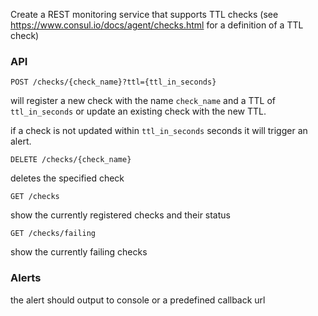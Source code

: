 Create a REST monitoring service that supports TTL checks (see https://www.consul.io/docs/agent/checks.html for a definition of a TTL check)

### API

```
POST /checks/{check_name}?ttl={ttl_in_seconds}
```

will register a new check with the name `check_name` and a TTL of `ttl_in_seconds`
or update an existing check with the new TTL.

if a check is not updated within `ttl_in_seconds` seconds it will trigger an alert.


```
DELETE /checks/{check_name}
```

deletes the specified check

```
GET /checks
```
show the currently registered checks and their status

```
GET /checks/failing
```

show the currently failing checks

### Alerts
the alert should output to console or a predefined callback url
